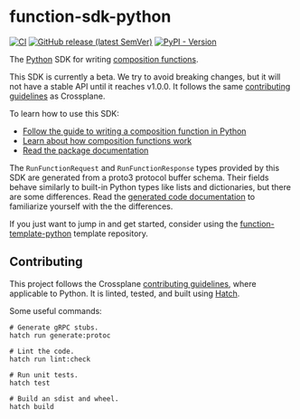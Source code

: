 # function-sdk-python
[![CI](https://github.com/crossplane/function-sdk-python/actions/workflows/ci.yml/badge.svg)](https://github.com/crossplane/function-sdk-python/actions/workflows/ci.yml) [![GitHub release (latest SemVer)](https://img.shields.io/github/release/crossplane/function-sdk-python)](https://github.com/crossplane/function-sdk-python/releases) [![PyPI - Version](https://img.shields.io/pypi/v/crossplane-function-sdk-python)](https://pypi.org/project/crossplane-function-sdk-python/)


The [Python][python] SDK for writing [composition functions][functions].

This SDK is currently a beta. We try to avoid breaking changes, but it will not
have a stable API until it reaches v1.0.0. It follows the same [contributing
guidelines] as Crossplane.

To learn how to use this SDK:

* [Follow the guide to writing a composition function in Python][function guide]
* [Learn about how composition functions work][functions]
* [Read the package documentation][package docs]

The `RunFunctionRequest` and `RunFunctionResponse` types provided by this SDK
are generated from a proto3 protocol buffer schema. Their fields behave
similarly to built-in Python types like lists and dictionaries, but there are
some differences. Read the [generated code documentation][python-protobuf] to
familiarize yourself with the the differences.

If you just want to jump in and get started, consider using the
[function-template-python] template repository.

## Contributing

This project follows the Crossplane [contributing guidelines], where applicable
to Python. It is linted, tested, and built using [Hatch][hatch].

Some useful commands:

```shell
# Generate gRPC stubs.
hatch run generate:protoc

# Lint the code.
hatch run lint:check

# Run unit tests.
hatch test

# Build an sdist and wheel.
hatch build
```

[python]: https://python.org
[functions]: https://docs.crossplane.io/latest/concepts/composition-functions
[python-protobuf]: https://protobuf.dev/reference/python/python-generated/
[function-template-python]: https://github.com/crossplane/function-template-python
[function guide]: https://docs.crossplane.io/knowledge-base/guides/write-a-composition-function-in-python
[package docs]: https://crossplane.github.io/function-sdk-python
[contributing guidelines]: https://github.com/crossplane/crossplane/tree/master/contributing
[hatch]: https://github.com/pypa/hatch
